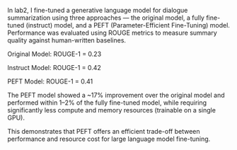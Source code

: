 In lab2, I fine-tuned a generative language model for dialogue summarization using three approaches — the original model, a fully fine-tuned (instruct) model, and a PEFT (Parameter-Efficient Fine-Tuning) model.
Performance was evaluated using ROUGE metrics to measure summary quality against human-written baselines.

Original Model: ROUGE-1 = 0.23

Instruct Model: ROUGE-1 = 0.42

PEFT Model: ROUGE-1 = 0.41

The PEFT model showed a ~17% improvement over the original model and performed within 1–2% of the fully fine-tuned model, while requiring significantly less compute and memory resources (trainable on a single GPU).

This demonstrates that PEFT offers an efficient trade-off between performance and resource cost for large language model fine-tuning.
